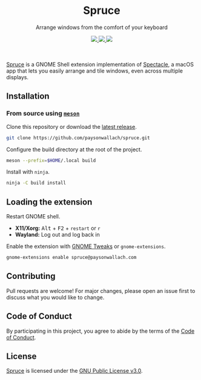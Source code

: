 <div align="center">
  <h1>Spruce</h1>
  <p>Arrange windows from the comfort of your keyboard</p>
  <a href=https://github.com/paysonwallach/spruce/release/latest>
    <img src=https://img.shields.io/github/v/tag/paysonwallach/spruce?style=flat-square>
  </a>
  <a href=https://github.com/paysonwallach/spruce/blob/master/LICENSE>
    <img src=https://img.shields.io/github/license/paysonwallach/spruce?style=flat-square>
  </a>
  <a href=https://buymeacoffee.com/paysonwallach>
    <img src=https://img.shields.io/badge/donate-Buy%20me%20a%20coffe-yellow?style=flat-square>
  </a>
  <br>
  <br>
  <br>
</div>

[Spruce](https://github.com/paysonwallach/spruce) is a GNOME Shell extension implementation of [Spectacle](https://github.com/eczarny/spectacle), a macOS app that lets you easily arrange and tile windows, even across multiple displays.

## Installation

### From source using [`meson`](http://mesonbuild.com/)

Clone this repository or download the [latest release](https://github.com/paysonwallach/spruce/releases/latest).

```sh
git clone https://github.com/paysonwallach/spruce.git
```

Configure the build directory at the root of the project.

```sh
meson --prefix=$HOME/.local build
```

Install with `ninja`.

```sh
ninja -C build install
```

## Loading the extension

Restart GNOME shell.

- **X11/Xorg:** <kbd>Alt</kbd> + <kbd>F2</kbd> + `restart` or `r`
- **Wayland:** Log out and log back in

Enable the extension with [GNOME Tweaks](https://gitlab.gnome.org/GNOME/gnome-tweaks) or `gnome-extensions`.

```sh
gnome-extensions enable spruce@paysonwallach.com
```

## Contributing

Pull requests are welcome! For major changes, please open an issue first to discuss what you would like to change.

## Code of Conduct

By participating in this project, you agree to abide by the terms of the [Code of Conduct](https://github.com/paysonwallach/spruce/blob/master/CODE_OF_CONDUCT.md).

## License

[Spruce](https://github.com/paysonwallach/spruce) is licensed under the [GNU Public License v3.0](https://github.com/paysonwallach/spruce/blob/master/LICENSE).
